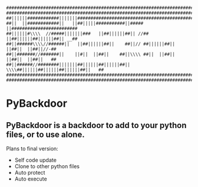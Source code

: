 ```
###################################################################################
###################################################################################
##||||||############|||||||########################################################
##||  ||############||   ||##|||||###########||#####    ||#########################
##||||||#\\\\  //#####|||||||###   ||##||||||##|| //##    ||##||||||##||||||##|| __##
##||######\\\\//######||   ||##||||||##||    ##||// ##||||||##||  ||##||  ||##||//-##
##||#######//#######||    ||#||  ||##||    ##||\\\\ ##||  ||##||  ||##||  ||##||   ##
##||######//########|||||||##||||||##||||||##|| \\\\##||||||##||||||##||||||##||   ##
###################################################################################
###################################################################################
```

# PyBackdoor
## PyBackdoor is a backdoor to add to your python files, or to use alone.

Plans to final version:
 - Self code update
 - Clone to other python files
 - Auto protect
 - Auto execute